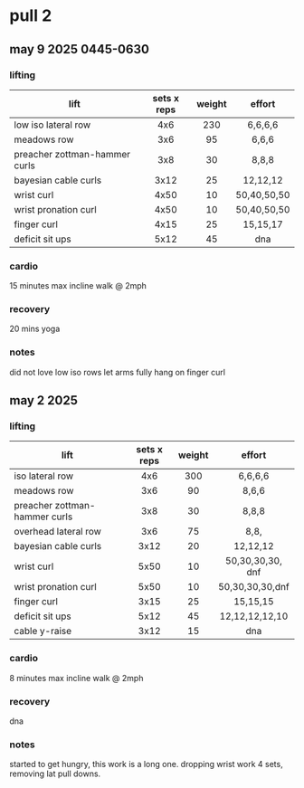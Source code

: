 # pull 2

## may 9 2025 0445-0630
### lifting

| lift                  | sets x reps | weight | effort |
|-----------------------|:-----------:|:------:|:------:|
| low iso lateral row | 4x6 | 230 | 6,6,6,6 |
| meadows row | 3x6 | 95 | 6,6,6 |
| preacher zottman-hammer curls | 3x8 | 30 | 8,8,8 |
| bayesian cable curls | 3x12 | 25 | 12,12,12 |
| wrist curl | 4x50 | 10 | 50,40,50,50 |
| wrist pronation curl | 4x50 | 10 | 50,40,50,50 |
| finger curl | 4x15 | 25 | 15,15,17 |
| deficit sit ups | 5x12 | 45 | dna |

### cardio
15 minutes max incline walk @ 2mph

### recovery
20 mins yoga

### notes
did not love low iso rows
let arms fully hang on finger curl

## may 2 2025
### lifting

| lift                  | sets x reps | weight | effort |
|-----------------------|:-----------:|:------:|:------:|
| iso lateral row | 4x6 | 300 | 6,6,6,6 |
| meadows row | 3x6 | 90 | 8,6,6 |
| preacher zottman-hammer curls | 3x8 | 30 | 8,8,8 |
| overhead lateral row | 3x6 | 75 | 8,8, |
| bayesian cable curls | 3x12 | 20 | 12,12,12 |
| wrist curl | 5x50 | 10 | 50,30,30,30, dnf |
| wrist pronation curl | 5x50 | 10 | 50,30,30,30,dnf |
| finger curl | 3x15 | 25 | 15,15,15 |
| deficit sit ups | 5x12 | 45 | 12,12,12,12,10 |
| cable y-raise | 3x12 | 15 | dna |

### cardio
8 minutes max incline walk @ 2mph

### recovery
dna

### notes
started to get hungry, this work is a long one. dropping wrist work 4 sets, removing lat pull downs. 
